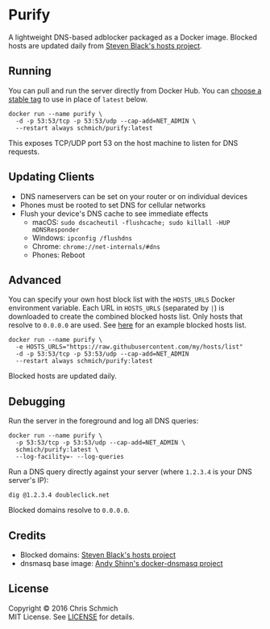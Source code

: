 # Purify

A lightweight DNS-based adblocker packaged as a Docker image. Blocked hosts are updated daily from [Steven Black's hosts project](https://github.com/StevenBlack/hosts).

## Running

You can pull and run the server directly from Docker Hub. You can [choose a stable tag](https://hub.docker.com/r/schmich/purify/tags) to use in place of `latest` below.

```
docker run --name purify \
  -d -p 53:53/tcp -p 53:53/udp --cap-add=NET_ADMIN \
  --restart always schmich/purify:latest
```

This exposes TCP/UDP port 53 on the host machine to listen for DNS requests.

## Updating Clients

- DNS nameservers can be set on your router or on individual devices
- Phones must be rooted to set DNS for cellular networks
- Flush your device's DNS cache to see immediate effects
  - macOS: `sudo dscacheutil -flushcache; sudo killall -HUP mDNSResponder`
  - Windows: `ipconfig /flushdns`
  - Chrome: `chrome://net-internals/#dns`
  - Phones: Reboot

## Advanced

You can specify your own host block list with the `HOSTS_URLS` Docker environment variable. Each URL in `HOSTS_URLS` (separated by `|`) is downloaded to create the combined blocked hosts list. Only hosts that resolve to `0.0.0.0` are used. See [here](https://raw.githubusercontent.com/StevenBlack/hosts/master/hosts) for an example blocked hosts list.

```
docker run --name purify \
  -e HOSTS_URLS="https://raw.githubusercontent.com/my/hosts/list"
  -d -p 53:53/tcp -p 53:53/udp --cap-add=NET_ADMIN
  --restart always schmich/purify:latest
```

Blocked hosts are updated daily.

## Debugging

Run the server in the foreground and log all DNS queries:

```
docker run --name purify \
  -p 53:53/tcp -p 53:53/udp --cap-add=NET_ADMIN \
  schmich/purify:latest \
  --log-facility=- --log-queries
```

Run a DNS query directly against your server (where `1.2.3.4` is your DNS server's IP):

```
dig @1.2.3.4 doubleclick.net
```

Blocked domains resolve to `0.0.0.0`.

## Credits

- Blocked domains: [Steven Black's hosts project](https://github.com/StevenBlack/hosts)
- dnsmasq base image: [Andy Shinn's docker-dnsmasq project](https://github.com/andyshinn/docker-dnsmasq)

## License

Copyright &copy; 2016 Chris Schmich  
MIT License. See [LICENSE](LICENSE) for details.

